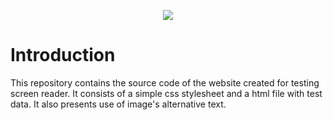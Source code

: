 <p align="center">
<img src="https://www.juwenalia.krakow.pl/juwekrk_red.svg" />
</p>

# Introduction

This repository contains the source code of the website created for testing screen reader.
It consists of a simple css stylesheet and a html file with test data.
It also presents use of image's alternative text.
